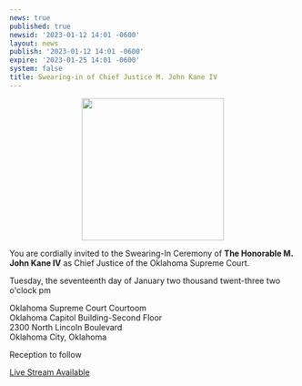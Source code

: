 ```yaml
---
news: true
published: true
newsid: '2023-01-12 14:01 -0600'
layout: news
publish: '2023-01-12 14:01 -0600'
expire: '2023-01-25 14:01 -0600'
system: false
title: Swearing-in of Chief Justice M. John Kane IV
---
```

<div style="text-align: center;"><img style="width: 250px; margin: 0 0;" src="https://www.oscn.net/images/news/chief-justice-m-john-kane-invitation.jpg" /></div>

You are cordially invited to the Swearing-In Ceremony of **The Honorable M. John Kane IV** as Chief Justice of the Oklahoma Supreme Court.

Tuesday, the seventeenth day of January two thousand twent-three two o'clock pm

Oklahoma Supreme Court Courtoom  
Oklahoma Capitol Building-Second Floor  
2300 North Lincoln Boulevard  
Oklahoma City, Oklahoma

Reception to follow

[Live Stream Available](https://youtu.be/lb_5W74y9gM)
